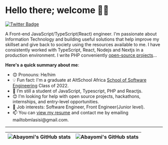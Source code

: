 # Hello there; welcome 👋🏾

[![Twitter Badge](https://img.shields.io/badge/-@still_yomi-1ca0f1?style=for-the-badge&logo=twitter&logoColor=white&link=https://twitter.com/steel_yomi)](https://twitter.com/still_yomi)

A Front-end JavaScript/TypeScript(React) engineer. I'm passionate about Information Technology and building useful solutions that help improve my skillset and give back to society using the resources available to me. I have consistently worked with TypeScript, React, Nodejs and Nextjs in a production environment. I write PHP conveniently [open-source projects](https://github.com/steelyomi)...

**Here's a quick summary about me**:

- 😊 Pronouns: He/him
- 💡 Fun fact: I'm a graduate at AltSchool Africa [School of Software Engineering](https://altschoolafrica.com/schools/engineering) Class of 2022.
- 🌱 I’m still a student of JavaScript, Typescript, PHP and Reactjs.
- 😊 I’m looking for help with open source projects, hackathons, internships, and entry-level opportunities.
- 💼 Job interests: Software Engineer, Front Engineer(Junior level).
- 📫 You can [view my resume]([https://drive.google.com/file/d/1AKo_IlQrrVWRwzagzTTw5vzDUsUOp9VF/view?usp=sharing](https://drive.google.com/file/d/1jJvnlDmNBSRtXewzZ07LgMMjfSCu-TzG/view?usp=drive_link)) and contact me by emailing mailtobmlasisi@gmail.com.

---

| <img align="center" src="https://github-readme-stats.vercel.app/api?username=steelyomi&show_icons=true&include_all_commits=true&hide_border=true" alt="Abayomi's GitHub stats" /> | <img align="center" src="https://github-readme-stats.vercel.app/api/top-langs/?username=steelyomi&langs_count=8&layout=compact&hide_border=true" alt="Abayomi's GitHub stats" /> |
| ------------- | ------------- |
